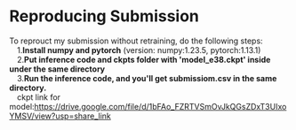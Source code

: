 # Reproducing Submission  
To reprouct my submission without retraining, do the following steps:  
&emsp;1.**Install numpy and pytorch** (version: numpy:1.23.5, pytorch:1.13.1)  
&emsp;2.**Put inference code and ckpts folder with 'model_e38.ckpt' inside under the same directory**  
&emsp;3.**Run the inference code, and you'll get submissiom.csv in the same directory.**  
&emsp;ckpt link for model:https://drive.google.com/file/d/1bFAo_FZRTVSmOvJkQGsZDxT3UIxoYMSV/view?usp=share_link
